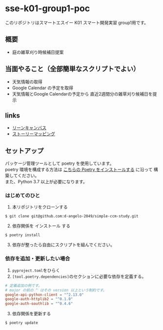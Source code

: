# sse-k01-group1-poc
このリポジトリはスマートエスイー K01 スマート開発実習 group1用です。 <br>
## 概要
- 庭の雑草刈り時候補日提案

## 当面やること（全部簡単なスクリプトでよい）
- 天気情報の取得
- Google Calendar の予定を取得
- 天気情報とGoogle Calendarの予定から 直近2週間分の雑草刈り候補日を提示

## links
- [リーンキャンバス](https://miro.com/app/board/uXjVMB-tnT8=/)
- [ストーリーマッピング](https://miro.com/app/board/uXjVMAJL7hI=/)

## セットアップ
パッケージ管理ツールとして poetry を使用しています。 <br>
poetry 環境を構成する方法は [こちらの Poetry をインストールする](https://pleiades.io/help/pycharm/poetry.html#748fc371) に沿って 構築してください。 <br>
また、Python 3.7 以上が必要になります。

### はじめてのひと
1. 本リポジトリをクローンする
```commandline
$ git clone git@github.com:d-angelo-2049/simple-ccm-study.git
```
2. 依存関係を インストール する
```commandline
$ poetry install
```
3. 依存が整ったら自由にスクリプトを組んでください。

### 依存を追加・更新したい場合
1. `pyproject.toml`をひらく
2. `[tool.poetry.dependencies]`のセクションに必要な依存を定義する。

```toml
# 定義追加の例です。
# major の前の ^ はその version 以上という制約です。
google-api-python-client = "^2.13.0"
google-auth-httplib2 = "^0.1.0"
google-auth-oauthlib = "^0.4.6"
```
3. 依存関係を更新する
```commandline
$ poetry update
```
